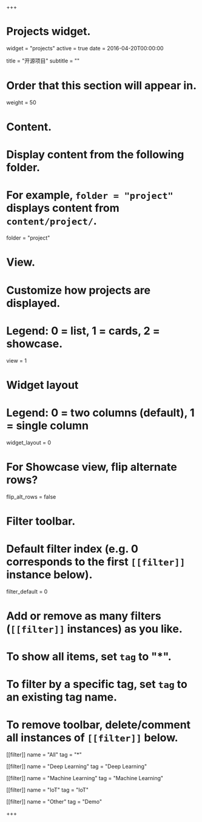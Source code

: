 +++
# Projects widget.
widget = "projects"
active = true
date = 2016-04-20T00:00:00

title = "开源项目"
subtitle = ""

# Order that this section will appear in.
weight = 50

# Content.
# Display content from the following folder.
# For example, `folder = "project"` displays content from `content/project/`.
folder = "project"

# View.
# Customize how projects are displayed.
# Legend: 0 = list, 1 = cards, 2 = showcase.
view = 1

# Widget layout
# Legend: 0 = two columns (default), 1 = single column
widget_layout = 0

# For Showcase view, flip alternate rows?
flip_alt_rows = false

# Filter toolbar.

# Default filter index (e.g. 0 corresponds to the first `[[filter]]` instance below).
filter_default = 0

# Add or remove as many filters (`[[filter]]` instances) as you like.
# To show all items, set `tag` to "*".
# To filter by a specific tag, set `tag` to an existing tag name.
# To remove toolbar, delete/comment all instances of `[[filter]]` below.

[[filter]]
  name = "All"
  tag = "*"

[[filter]]
  name = "Deep Learning"
  tag = "Deep Learning"

[[filter]]
  name = "Machine Learning"
  tag = "Machine Learning"

[[filter]]
  name = "IoT"
  tag = "IoT"

[[filter]]
  name = "Other"
  tag = "Demo"

+++

